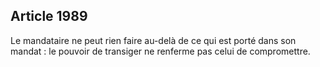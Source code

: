 Article 1989
----
Le mandataire ne peut rien faire au-delà de ce qui est porté dans son mandat :
le pouvoir de transiger ne renferme pas celui de compromettre.
